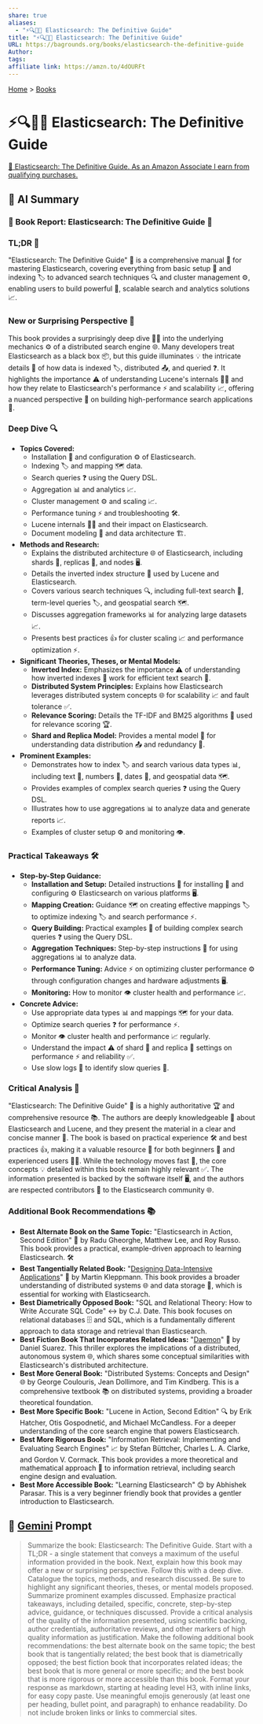 ```yaml
---
share: true
aliases:
  - "⚡🔍👑📖 Elasticsearch: The Definitive Guide"
title: "⚡🔍👑📖 Elasticsearch: The Definitive Guide"
URL: https://bagrounds.org/books/elasticsearch-the-definitive-guide
Author: 
tags: 
affiliate link: https://amzn.to/4dOURFt
---
```

[Home](../index.md) > [Books](./index.md)  
# ⚡🔍👑📖 Elasticsearch: The Definitive Guide  
[🛒 Elasticsearch: The Definitive Guide. As an Amazon Associate I earn from qualifying purchases.](https://amzn.to/4dOURFt)  
  
## 🤖 AI Summary  
  
### 📖 Book Report: Elasticsearch: The Definitive Guide 🚀  
  
### TL;DR 🌟  
  
"Elasticsearch: The Definitive Guide" 📘 is a comprehensive manual 📜 for mastering Elasticsearch, covering everything from basic setup 🔧 and indexing 🏷️ to advanced search techniques 🔍 and cluster management ⚙️, enabling users to build powerful 💪, scalable search and analytics solutions 📈.  
  
### New or Surprising Perspective 🤯  
  
This book provides a surprisingly deep dive 🏊‍♂️ into the underlying mechanics ⚙️ of a distributed search engine 🌐. Many developers treat Elasticsearch as a black box 📦, but this guide illuminates 💡 the intricate details 🧩 of how data is indexed 🏷️, distributed 📤, and queried ❓. It highlights the importance ⚠️ of understanding Lucene's internals 🕵️‍♂️ and how they relate to Elasticsearch's performance ⚡ and scalability 📈, offering a nuanced perspective 🧐 on building high-performance search applications 🚀.  
  
### Deep Dive 🔍  
  
* **Topics Covered:**  
    * Installation 💾 and configuration ⚙️ of Elasticsearch.  
    * Indexing 🏷️ and mapping 🗺️ data.  
    * Search queries ❓ using the Query DSL.  
    * Aggregation 📊 and analytics 📈.  
    * Cluster management ⚙️ and scaling 📈.  
    * Performance tuning ⚡ and troubleshooting 🛠️.  
    * Lucene internals 🕵️‍♂️ and their impact on Elasticsearch.  
    * Document modeling 📝 and data architecture 🏗️.  
* **Methods and Research:**  
    * Explains the distributed architecture 🌐 of Elasticsearch, including shards 🧩, replicas 👯, and nodes 🖥️.  
    * Details the inverted index structure 🔄 used by Lucene and Elasticsearch.  
    * Covers various search techniques 🔍, including full-text search 📝, term-level queries 🏷️, and geospatial search 🗺️.  
    * Discusses aggregation frameworks 📊 for analyzing large datasets 📈.  
    * Presents best practices 👍 for cluster scaling 📈 and performance optimization ⚡.  
* **Significant Theories, Theses, or Mental Models:**  
    * **Inverted Index:** Emphasizes the importance ⚠️ of understanding how inverted indexes 🔄 work for efficient text search 📝.  
    * **Distributed System Principles:** Explains how Elasticsearch leverages distributed system concepts 🌐 for scalability 📈 and fault tolerance ✅.  
    * **Relevance Scoring:** Details the TF-IDF and BM25 algorithms 🔢 used for relevance scoring 🏆.  
    * **Shard and Replica Model:** Provides a mental model 🧠 for understanding data distribution 📤 and redundancy 👯.  
* **Prominent Examples:**  
    * Demonstrates how to index 🏷️ and search various data types 📊, including text 📝, numbers 🔢, dates 📅, and geospatial data 🗺️.  
    * Provides examples of complex search queries ❓ using the Query DSL.  
    * Illustrates how to use aggregations 📊 to analyze data and generate reports 📈.  
    * Examples of cluster setup ⚙️ and monitoring 👁️.  
  
### Practical Takeaways 🛠️  
  
* **Step-by-Step Guidance:**  
    * **Installation and Setup:** Detailed instructions 📝 for installing 💾 and configuring ⚙️ Elasticsearch on various platforms 🖥️.  
    * **Mapping Creation:** Guidance 🗺️ on creating effective mappings 🏷️ to optimize indexing 🏷️ and search performance ⚡.  
    * **Query Building:** Practical examples 📝 of building complex search queries ❓ using the Query DSL.  
    * **Aggregation Techniques:** Step-by-step instructions 📝 for using aggregations 📊 to analyze data.  
    * **Performance Tuning:** Advice ⚡ on optimizing cluster performance ⚙️ through configuration changes and hardware adjustments 🖥️.  
    * **Monitoring:** How to monitor 👁️ cluster health and performance 📈.  
* **Concrete Advice:**  
    * Use appropriate data types 📊 and mappings 🗺️ for your data.  
    * Optimize search queries ❓ for performance ⚡.  
    * Monitor 👁️ cluster health and performance 📈 regularly.  
    * Understand the impact ⚠️ of shard 🧩 and replica 👯 settings on performance ⚡ and reliability ✅.  
    * Use slow logs 📜 to identify slow queries 🐢.  
  
### Critical Analysis 🧐  
  
"Elasticsearch: The Definitive Guide" 📘 is a highly authoritative 🏆 and comprehensive resource 📚. The authors are deeply knowledgeable 🧠 about Elasticsearch and Lucene, and they present the material in a clear and concise manner 📝. The book is based on practical experience 🛠️ and best practices 👍, making it a valuable resource 💎 for both beginners 👶 and experienced users 🧑‍💻. While the technology moves fast 🚀, the core concepts 💡 detailed within this book remain highly relevant ✅. The information presented is backed by the software itself 🖥️, and the authors are respected contributors 🤝 to the Elasticsearch community 🌐.  
  
### Additional Book Recommendations 📚  
  
* **Best Alternate Book on the Same Topic:** "Elasticsearch in Action, Second Edition" 🔄 by Radu Gheorghe, Matthew Lee, and Roy Russo. This book provides a practical, example-driven approach to learning Elasticsearch. 🛠️  
* **Best Tangentially Related Book:** "[Designing Data-Intensive Applications](./designing-data-intensive-applications.md)" 🔗 by Martin Kleppmann. This book provides a broader understanding of distributed systems 🌐 and data storage 💾, which is essential for working with Elasticsearch.  
* **Best Diametrically Opposed Book:** "SQL and Relational Theory: How to Write Accurate SQL Code" ↔️ by C.J. Date. This book focuses on relational databases 🗄️ and SQL, which is a fundamentally different approach to data storage and retrieval than Elasticsearch.  
* **Best Fiction Book That Incorporates Related Ideas:** "[Daemon](./daemon.md)" 🤖 by Daniel Suarez. This thriller explores the implications of a distributed, autonomous system 🌐, which shares some conceptual similarities with Elasticsearch's distributed architecture.  
* **Best More General Book:** "Distributed Systems: Concepts and Design" 🌐 by George Coulouris, Jean Dollimore, and Tim Kindberg. This is a comprehensive textbook 📚 on distributed systems, providing a broader theoretical foundation.  
* **Best More Specific Book:** "Lucene in Action, Second Edition" 🔍 by Erik Hatcher, Otis Gospodnetić, and Michael McCandless. For a deeper understanding of the core search engine that powers Elasticsearch.  
* **Best More Rigorous Book:** "Information Retrieval: Implementing and Evaluating Search Engines" 📈 by Stefan Büttcher, Charles L. A. Clarke, and Gordon V. Cormack. This book provides a more theoretical and mathematical approach 🔢 to information retrieval, including search engine design and evaluation.  
* **Best More Accessible Book:** "Learning Elasticsearch" 😊 by Abhishek Parasar. This is a very beginner friendly book that provides a gentler introduction to Elasticsearch.  
  
## 💬 [Gemini](https://gemini.google.com) Prompt  
> Summarize the book: Elasticsearch: The Definitive Guide. Start with a TL;DR - a single statement that conveys a maximum of the useful information provided in the book. Next, explain how this book may offer a new or surprising perspective. Follow this with a deep dive. Catalogue the topics, methods, and research discussed. Be sure to highlight any significant theories, theses, or mental models proposed. Summarize prominent examples discussed. Emphasize practical takeaways, including detailed, specific, concrete, step-by-step advice, guidance, or techniques discussed. Provide a critical analysis of the quality of the information presented, using scientific backing, author credentials, authoritative reviews, and other markers of high quality information as justification. Make the following additional book recommendations: the best alternate book on the same topic; the best book that is tangentially related; the best book that is diametrically opposed; the best fiction book that incorporates related ideas; the best book that is more general or more specific; and the best book that is more rigorous or more accessible than this book. Format your response as markdown, starting at heading level H3, with inline links, for easy copy paste. Use meaningful emojis generously (at least one per heading, bullet point, and paragraph) to enhance readability. Do not include broken links or links to commercial sites.